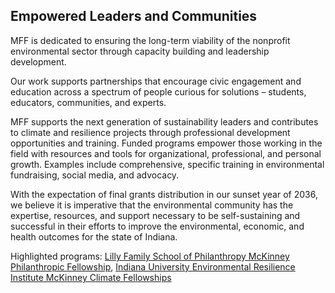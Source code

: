 ## Empowered Leaders and Communities

MFF is dedicated to ensuring the long-term viability of the nonprofit environmental sector through capacity building and leadership development.

Our work supports partnerships that encourage civic engagement and education across a spectrum of people curious for solutions – students, educators, communities, and experts.

MFF supports the next generation of sustainability leaders and contributes to climate and resilience projects through professional development opportunities and training. Funded programs empower those working in the field with resources and tools for organizational, professional, and personal growth. Examples include comprehensive, specific training in environmental fundraising, social media, and advocacy.

With the expectation of final grants distribution in our sunset year of 2036, we believe it is imperative that the environmental community has the expertise, resources, and support necessary to be self-sustaining and successful in their efforts to improve the environmental, economic, and health outcomes for the state of Indiana.

Highlighted programs: <a class="link" target=”_blank” href="https://philanthropy.iupui.edu/admissions/financial-aid-scholarships/mckinney.html">Lilly Family School of Philanthropy McKinney Philanthropic Fellowship</a>, <a class="link" target=”_blank” href="https://eri.iu.edu/climate-project/climate-fellows/index.html">Indiana University Environmental Resilience Institute McKinney Climate Fellowships</a>